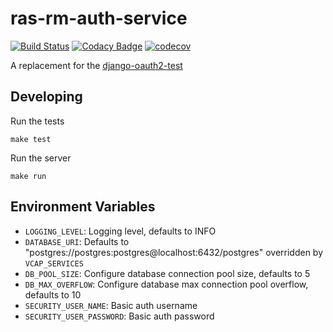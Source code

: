 # ras-rm-auth-service
[![Build Status](https://travis-ci.org/ONSdigital/ras-rm-auth-service.svg?branch=master)](https://travis-ci.org/ONSdigital/ras-rm-auth-service)
[![Codacy Badge](https://api.codacy.com/project/badge/Grade/5c72e3cdb35b487ea0f462f8b3ee4606)](https://www.codacy.com/app/sdcplatform/ras-rm-auth-service?utm_source=github.com&amp;utm_medium=referral&amp;utm_content=ONSdigital/ras-rm-auth-service&amp;utm_campaign=Badge_Grade)
[![codecov](https://codecov.io/gh/ONSdigital/ras-rm-auth-service/branch/master/graph/badge.svg)](https://codecov.io/gh/ONSdigital/ras-rm-auth-service)


A replacement for the [django-oauth2-test](https://github.com/ONSdigital/django-oauth2-test)

## Developing

Run the tests

```
make test
```

Run the server

```
make run
```

## Environment Variables

* `LOGGING_LEVEL`: Logging level, defaults to INFO
* `DATABASE_URI`: Defaults to "postgres://postgres:postgres@localhost:6432/postgres" overridden by `VCAP_SERVICES`
* `DB_POOL_SIZE`: Configure database connection pool size, defaults to 5 
* `DB_MAX_OVERFLOW`: Configure database max connection pool overflow, defaults to 10
* `SECURITY_USER_NAME`: Basic auth username
* `SECURITY_USER_PASSWORD`: Basic auth password
